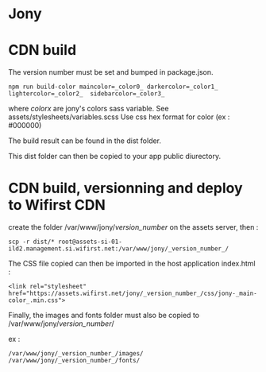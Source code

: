 # Jony

# CDN build

The version number must be set and bumped in package.json.

`npm run build-color maincolor=_color0_ darkercolor=_color1_  lightercolor=_color2_  sidebarcolor=_color3_`

where _colorx_ are jony's colors sass variable. See assets/stylesheets/variables.scss
Use css hex format for color (ex : #000000)

The build result can be found in the dist folder.

This dist folder can then be copied to your app public diurectory.

# CDN build, versionning and deploy to Wifirst CDN

create the folder /var/www/jony/_version_number_ on the assets server, then :

`scp -r dist/* root@assets-si-01-ild2.management.si.wifirst.net:/var/www/jony/_version_number_/`

The CSS file copied can then be imported in the host application index.html :

`<link rel="stylesheet" href="https://assets.wifirst.net/jony/_version_number_/css/jony-_main-color_.min.css"> `

Finally, the images and fonts folder must also be copied to /var/www/jony/_version_number_/

ex :

`/var/www/jony/_version_number_/images/`
`/var/www/jony/_version_number_/fonts/`
